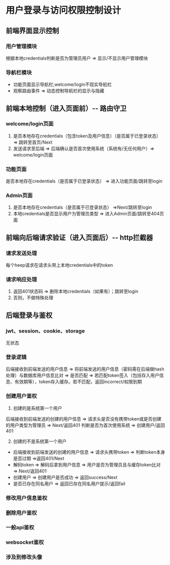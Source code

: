 # 用户登录与访问权限控制设计

## 前端界面显示控制
### 用户管理模块
根据本地credentials判断是否为管理员用户 => 显示/不显示用户管理模块

### 导航栏模块
+ 功能页面显示导航栏;welcome/login不现实导航栏
+ 观察路由事件 => 动态控制导航栏的显示与隐藏

## 前端本地控制（进入页面前）-- 路由守卫
### welcome/login页面
1. 是否本地存在credentials（包含token及用户信息）（是否属于已登录状态） => 跳转至首页/Next
2. 发送请求至后端 => 后端确认是否首次使用系统（系统有/无任何用户）=> welcome/login页面

### 功能页面
是否本地存在credentials（是否属于已登录状态） => 进入功能页面/跳转至login

### Admin页面
1. 是否本地存在credentials（是否属于已登录状态） =>Next/跳转至login
2. 本地credentials是否显示用户为管理员类型 => 进入Admin页面/跳转至404页面

## 前端向后端请求验证（进入页面后）-- http拦截器
### 请求发送处理
每个heep请求在请求头带上本地credentials中的token

### 请求响应处理
1. 返回401状态码 => 删除本地credentials（如果有）；跳转至login
2. 否则，不做特殊处理

## 后端登录与鉴权
### jwt、session、cookie、storage
无状态

### 登录逻辑
后端接收到前端发送的用户信息 => 将前端发送的用户信息（密码需在后端做hash处理）与数据库用户信息比对 => 是否匹配 => 若匹配token签入（包括存入用户信息、有效期等），token存入缓存。若不匹配，返回incorrect/权限到期

### 创建用户鉴权
1. 创建的是系统第一个用户

后端接收到前端发送的创建的用户信息 => 请求头是否没有携带token或是否创建的用户类型为管理员 => Next/返回401
判断是否为首次使用系统 => 创建用户/返回401

2. 创建的不是系统第一个用户

  + 后端接收到前端发送的创建的用户信息 => 请求头携带token => 判断token本身是否过期 =>返回401/Next
  + 解码token => 解码后拿到用户信息 => 用户是否为管理员且与缓存token比对 => Next/返回401
  + 创建用户 => 创建用户是否成功 => 返回success/Next
  + 是否已存在同名用户 => 返回已存在同名用户提示/返回fail

### 修改用户信息鉴权

### 删除用户鉴权

### 一般api鉴权

### websocket鉴权

### 涉及到修改头像



